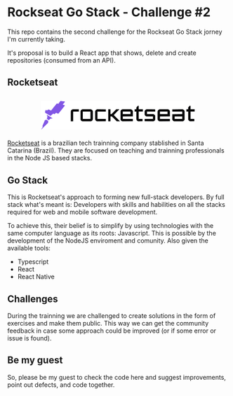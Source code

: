# Rockseat Go Stack - Challenge #2

This repo contains the second challenge for the Rockseat Go Stack jorney I'm currently taking.

It's proposal is to build a React app that shows, delete and create
repositories (consumed from an API).

## Rocketseat
<h2 align="center">
    <a href="https://rocketseat.com.br" target="_blank"> 
      <img alt="Rocketseat" title="#Rocketseat" src="https://github.com/Rocketseat/awesome/raw/master/assets/logo_rocketseat.png" width="350px" />
  </a>
</h2>

[Rocketseat](https://rocketseat.com.br)  is a brazilian tech trainning company stablished in Santa Catarina (Brazil).
They are focused on teaching and trainning professionals in the Node JS based stacks.

## Go Stack
This is Rocketseat's approach to forming new full-stack developers. By full stack what's meant is: Developers
with skills and habilities on all the stacks required for web and mobile software development. 

To achieve this, their belief is to simplify by using technologies with the same computer language
as its roots: Javascript. This is possible by the development of the NodeJS enviroment and comunity.
Also given the available tools:
- Typescript
- React
- React Native

## Challenges
During the trainning we are challenged to create solutions in the form of exercises and make them public.
This way we can get the community feedback in case some approach could be improved (or if some error or
issue is found).

## Be my guest
So, please be my guest to check the code here and suggest improvements, point out defects, and code
together.